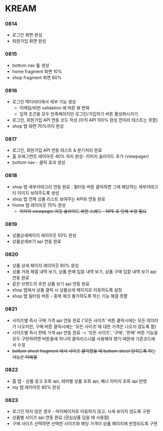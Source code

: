 # KREAM

### 0814
 - 로그인 화면 완성
 - 회원가입 화면 완성
 
### 0815
- bottom nav 틀 생성
- home fragment 화면 10%
- shop fragment 화면 60%

### 0816
- 로그인 액티비티에서 세부 기능 생성
    - 이메일/비번 validation 에 따른 뷰 변화
    - 입력 조건을 모두 만족해야지만 로그인/가입하기 버튼 활성화시키기
- 로그인, 회원가입 API 연동 코드 작성 (아직 API 100% 완성 전이라 테스트는 못함)
- shop 탭 화면 70%까지 완성

### 0817
- 로그인, 회원가입 API 연동 테스트 & 분기처리 완료
- 홈 프래그먼트 레이아웃 40% 까지 완성- 이미지 슬라이드 추가 (viewpager)
- bottom nav - 클릭 효과 생성

### 0818
- shop 탭 세부카테고리 연동 완료 : 필터링 버튼 클릭하면 그에 해당하는 세부카테고리 이미지 보여주도록 생성
- shop 탭 전체 상품 리스트 보여주는 API와 연동 완료
- Home 탭 레이아웃 70% 완성
  - ~~이미지 viewpager 자동 슬라이드 위한 스레드 - NPE 로 인해 수정 필요~~

### 0819
- 상품상세페이지 레이아웃 50% 완성
- 상품상세보기 api 연동 완료

### 0820
- 상품 상세 페이지 레이아웃 80% 완성
- 상품 거래 체결 내역 보기, 상품 판매 입찰 내역 보기, 상품 구매 입찰 내역 보기 api 연동 완료
- 같은 브랜드의 추천 상품 보기 api 연동 완료
- shop 탭에서 상품 클릭 시 상품상세 페이지로 이동하도록 설정
- shop 탭 필터링 버튼 - 중복 체크 불가하도록 하는 기능 해결 못함

### 0821
- 사이즈별 즉시 구매 가격 api 연동 완료 
  ('모든 사이즈' 버튼 클릭시에는 모든 데이터가 나오지만, 구매 버튼 클릭시에는 '모든 사이즈'에 대한 가격은 나오지 않도록 함)
- 사이즈별 즉시 퍈매 가격 api 연동 완료
   -> '모든 사이즈', '구매', '판매' 버튼 기능을 모두 구현하려면 버튼들에 하나의 클릭리스너를 사용해야 했기 때문에 기존코드에서 수정
- ~~bottom sheet fragment 에서 사이즈 클릭했을 때 bottom sheet 닫히도록 하는 기능은 미해결~~

### 0822
- 홈 탭 - 상품 광고 조회 api, 테마별 상품 조회 api, 배너 이미지 조회 api 반영
- my 탭 레이아웃 80% 완성

### 0823
- 로그인 하지 않은 경우 -  마이페이지로 이동하지 않고, 시세 보이지 않도록 구현
- 상품별 사이즈 api 연동 완료 (관심상품 담을 때 사용됨)
- 구매 사이즈 선택하면 선택한 사이즈와 해당 가격이 상품 페이지에 반영되도록 구현
